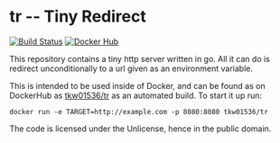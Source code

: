 # tr -- Tiny Redirect

[![Build Status](https://travis-ci.com/tkw1536/tr.svg?branch=master)](https://travis-ci.com/tkw1536/tr)
[![Docker Hub](https://img.shields.io/docker/automated/tkw01536/tr)](https://hub.docker.com/r/tkw01536/tr/)

This repository contains a tiny http server written in go. 
All it can do is redirect unconditionally to a url given as an environment variable. 

This is intended to be used inside of Docker, and can be found as on DockerHub as [tkw01536/tr](https://hub.docker.com/r/tkw01536/tr/) as an automated build. 
To start it up run:

```
docker run -e TARGET=http://example.com -p 8080:8080 tkw01536/tr
```

The code is licensed under the Unlicense, hence in the public domain. 